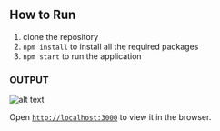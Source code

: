 
## How to Run

  1) clone the repository
  2) `npm install` to install all the required packages
  3) `npm start`  to run the application
  
### OUTPUT

   ![alt text](https://i.ibb.co/vLP4kN8/Capture.png)

Open [`http://localhost:3000`](http://localhost:3000) to view it in the browser.
